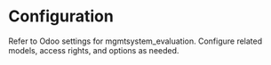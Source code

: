 # Configuration

Refer to Odoo settings for mgmtsystem_evaluation. Configure related models, access rights, and options as needed.

